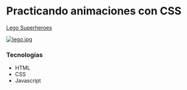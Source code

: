# Practicando animaciones con CSS

[Lego Superheroes]( https://constanzajerez.github.io/legosuperheroes/)

[![lego.jpg](https://i.postimg.cc/SKGFKXJR/lego.jpg)](https://postimg.cc/Ff1nWHbX)


### Tecnologías 
* HTML
* CSS
* Javascript
